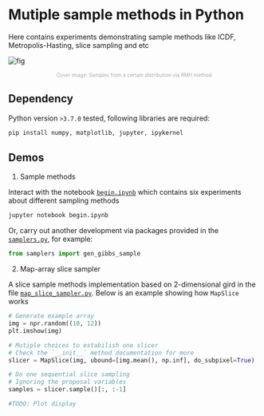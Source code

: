 # Mutiple sample methods in Python

Here contains experiments demonstrating sample methods like ICDF, Metropolis-Hasting, slice sampling and etc

![fig](https://pico-bucket-test-1258276012.cos.ap-beijing.myqcloud.com/img/e5.png)
<p align="center" style="color:darkgray;font-size:10">
Cover image: Samples from a certain distribution via RMH method
</p>

## Dependency
Python version `>3.7.0` tested, following libraries are required:
```bash
pip install numpy, matplotlib, jupyter, ipykernel
```

## Demos
1. Sample methods

Interact with the notebook [`begin.ipynb`](https://github.com/PACRian/magorithm/blob/master/probalitity/begin.ipynb) which contains six experiments about different sampling methods
```bash
jupyter notebook begin.ipynb
```
Or, carry out another development via packages provided in the [`samplers.py`](https://github.com/PACRian/magorithm/blob/master/probalitity/samplers.py), for example:
```python
from samplers import gen_gibbs_sample
```
2. Map-array slice sampler

A slice sample methods implementation based on 2-dimensional gird in the file [`map_slice_sampler.py`](https://github.com/PACRian/magorithm/blob/master/probalitity/map_slice_sampler.py). Below is an example showing how `MapSlice` works
```python
# Generate example array
img = npr.random((10, 12))
plt.imshow(img)

# Mutiple choices to estabilish one slicer
# Check the `__init__` method documentation for more
slicer = MapSlice(img, ubound=[img.mean(), np.inf], do_subpixel=True)

# Do one sequential slice sampling
# Ignoring the proposal variables
samples = slicer.sample()[:, :-1]   

#TODO: Plot display
```


